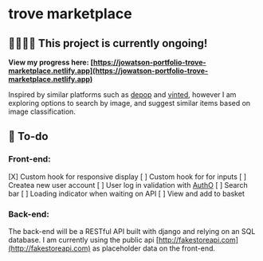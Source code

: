 # trove marketplace

## 👷🏻‍♀️🔨 **This project is currently ongoing!**

**View my progress here: [https://jowatson-portfolio-trove-marketplace.netlify.app](https://jowatson-portfolio-trove-marketplace.netlify.app)**

Inspired by similar platforms such as [depop](https://www.depop.com/gb/) and
[vinted](https://www.vinted.co.uk), however I am exploring options to search by
image, and suggest similar items based on image classification.

## 📝 To-do

### Front-end:

[X] Custom hook for responsive display 
[ ] Custom hook for for inputs 
[ ] Createa new user account 
[ ] User log in validation with [AuthO](https://auth0.com/blog/complete-guide-to-react-user-authentication/)
[ ] Search bar
[ ] Loading indicator when waiting on API [ ] View and add to basket

### Back-end:

The back-end will be a RESTful API built with django and relying on an SQL
database. I am currently using the public api
[http://fakestoreapi.com](http://fakestoreapi.com) as placeholder data on the
front-end.

